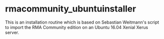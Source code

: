 # rmacommunity_ubuntuinstaller
This is an installation routine which is based on Sebastian Weitmann's script to import the RMA Community edition on an Ubuntu 16.04 Xenial Xerus server.
